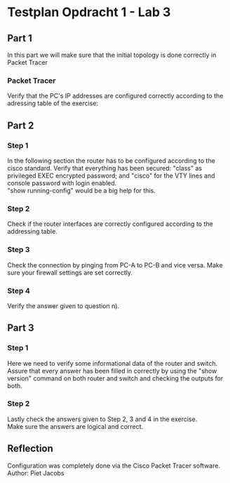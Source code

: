 # Testplan Opdracht 1 - Lab 3

## Part 1
In this part we will make sure that the initial topology is done correctly in Packet Tracer

### Packet Tracer
Verify that the PC's IP addresses are configured correctly according to the adressing table of the exercise:  



## Part 2
### Step 1
In the following section the router has to be configured according to the cisco standard. Verify that everything has been secured: "class" as privileged EXEC encrypted password; and "cisco" for the VTY lines and console password with login enabled.  
"show running-config" would be a big help for this.

### Step 2
Check if the router interfaces are correctly configured according to the addressing table.

### Step 3
Check the connection by pinging from PC-A to PC-B and vice versa. Make sure your firewall settings are set correctly.

### Step 4
Verify the answer given to question n).


## Part 3
### Step 1
Here we need to verify some informational data of the router and switch.
Assure that every answer has been filled in correctly by using the "show version" command on both router and switch and checking the outputs for both.

### Step 2
Lastly check the answers given to Step 2, 3 and 4 in the exercise.  
Make sure the answers are logical and correct.

## Reflection
Configuration was completely done via the Cisco Packet Tracer software.  
Author: Piet Jacobs
